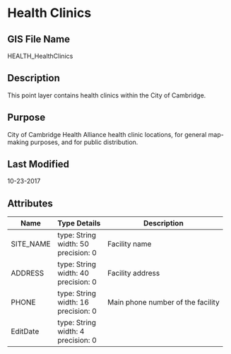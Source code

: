 # Health Clinics
## GIS File Name
HEALTH_HealthClinics
## Description
<DIV STYLE="text-align:Left;"><DIV><DIV><P><SPAN>This point layer contains health clinics within the City of Cambridge.</SPAN></P></DIV></DIV></DIV>

## Purpose
City of Cambridge Health Alliance health clinic locations, for general map-making purposes, and for public distribution.
## Last Modified
10-23-2017
## Attributes
|Name|Type Details|Description|
|----|------------|-----------|
|SITE_NAME|type: String<br/>width: 50<br/>precision: 0|Facility name|
|ADDRESS|type: String<br/>width: 40<br/>precision: 0|Facility address|
|PHONE|type: String<br/>width: 16<br/>precision: 0|Main phone number of the facility|
|EditDate|type: String<br/>width: 4<br/>precision: 0||
